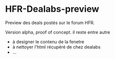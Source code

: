 # HFR-Dealabs-preview
Preview des deals postés sur le forum HFR.

Version alpha, proof of concept. il reste entre autre 
* à designer le contenu de la fenetre
* à nettoyer l'html récupéré de chez dealabs
* ...
